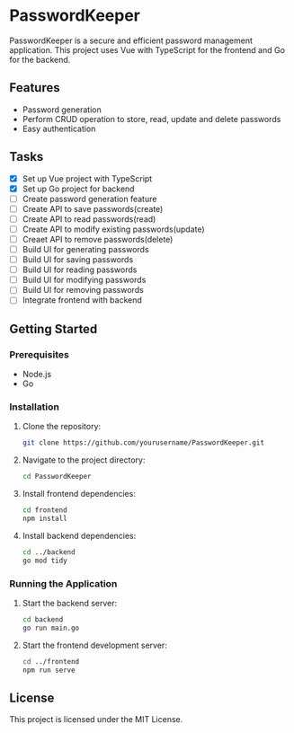 # PasswordKeeper

PasswordKeeper is a secure and efficient password management application. This project uses Vue with TypeScript for the frontend and Go for the backend.

## Features

- Password generation
- Perform CRUD operation to store, read, update and delete passwords
- Easy authentication

## Tasks

- [x] Set up Vue project with TypeScript
- [x] Set up Go project for backend
- [ ] Create password generation feature
- [ ] Create API to save passwords(create)
- [ ] Create API to read passwords(read)
- [ ] Create API to modify existing passwords(update)
- [ ] Creaet API to remove passwords(delete)
- [ ] Build UI for generating passwords
- [ ] Build UI for saving passwords
- [ ] Build UI for reading passwords
- [ ] Build UI for modifying passwords
- [ ] Build UI for removing passwords
- [ ] Integrate frontend with backend

## Getting Started

### Prerequisites

- Node.js
- Go

### Installation

1. Clone the repository:
    ```sh
    git clone https://github.com/yourusername/PasswordKeeper.git
    ```
2. Navigate to the project directory:
    ```sh
    cd PasswordKeeper
    ```
3. Install frontend dependencies:
    ```sh
    cd frontend
    npm install
    ```
4. Install backend dependencies:
    ```sh
    cd ../backend
    go mod tidy
    ```

### Running the Application

1. Start the backend server:
    ```sh
    cd backend
    go run main.go
    ```
2. Start the frontend development server:
    ```sh
    cd ../frontend
    npm run serve
    ```

## License

This project is licensed under the MIT License.